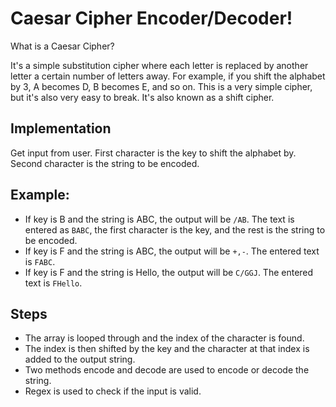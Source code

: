 # Caesar Cipher Encoder/Decoder!

What is a Caesar Cipher? 

It's a simple substitution cipher where each letter is replaced by another letter a certain number of letters away.
For example, if you shift the alphabet by 3, A becomes D, B becomes E, and so on.
This is a very simple cipher, but it's also very easy to break. It's also known as a shift cipher.

## Implementation

Get input from user. First character is the key to shift the alphabet by.
Second character is the string to be encoded.

## Example:

- If key is B and the string is ABC, the output will be `/AB`. The text is entered as `BABC`, the first character is the key, and the rest is the string to be encoded.
- If key is F and the string is ABC, the output will be `+,-`. The entered text is `FABC`. 
- If key is F and the string is Hello, the output will be `C/GGJ`. The entered text is `FHello`.

## Steps

- The array is looped through and the index of the character is found.
- The index is then shifted by the key and the character at that index is added to the output string.
- Two methods encode and decode are used to encode or decode the string.
- Regex is used to check if the input is valid.
